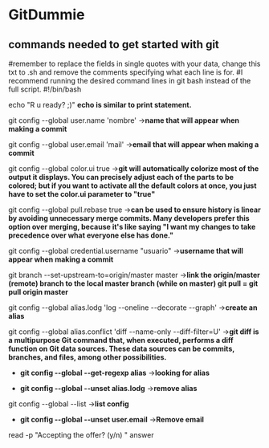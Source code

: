 # GitDummie
 commands needed to get started with git
-------------------------------------------
#remember to replace the fields in single quotes with your data, change this txt to .sh and remove the comments specifying what each line is for.
#I recommend running the desired command lines in git bash instead of the full script.
#!/bin/bash

echo "R u ready? ;)" 
**echo is similar to print statement.**

git config --global user.name 'nombre' ->**name that will appear when making a commit**

git config --global user.email 'mail'  ->**email that will appear when making a commit**

git config --global color.ui true  ->**git will automatically colorize most of the output it displays. You can precisely adjust each of the parts to be colored; but if you want to activate all the default colors at once, you just have to set the color.ui parameter to "true"**

git config --global pull.rebase true  ->**can be used to ensure history is linear by avoiding unnecessary merge commits. Many developers prefer this option over merging, because it's like saying "I want my changes to take precedence over what everyone else has done."**

git config --global credential.username "usuario" ->**username that will appear when making a commit**

git branch --set-upstream-to=origin/master master ->**link the origin/master (remote) branch to the local master branch
(while on master) git pull = git pull origin master**

git config --global alias.lodg 'log --oneline --decorate --graph'  ->**create an alias**

git config --global alias.conflict 'diff --name-only --diff-filter=U'  ->**git diff is a multipurpose Git command that, when executed, performs a diff function on Git data sources. These data sources can be commits, branches, and files, among other possibilities.**

+ **git config --global --get-regexp alias**  ->**looking for alias**

+ **git config --global --unset alias.lodg**  ->**remove alias**

git config --global --list  ->**list config**

+ **git config --global --unset user.email**  ->**Remove email**

read -p "Accepting the offer? (y/n) " answer
